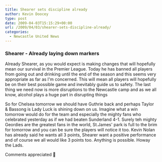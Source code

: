 ```yaml
---
title: Shearer sets discipline already
author: Kevin Doocey
type: post
date: 2009-04-03T15:15:29+00:00
url: /2009/04/03/shearer-sets-discipline-already/
categories:
  - Newcastle United News
---
```


### Shearer - Already laying down markers

Already Shearer, as you would expect is making changes that will hopefully mean our survival in the Premier League. Today he has banned all players from going out and drinking until the end of the season and this seems very appropriate as far as I'm concerned. This will mean all players will hopefully be on their best possible game and inevitably guide us to safety. The last thing we need now is more disruptions to the Newcastle camp and as we all know, alcohol plays a huge part in disrupting things

So for Chelsea tomorrow we should have Guthrie back and perhaps Taylor & Bassong is Lady Luck is shining down on us. Imagine what a win tomorrow would do for the team and especially the mighty fans who celebrated yesterday as if we had beaten Sunderland 4-1. Surely teh mighty Geordies are the greatest fans in the world, St.James' park is full to the brim for tomorrow and you can be sure the players will notice it too. Kevin Nolan has already said he wants all 3 points, Shearer want a positive performance and of course we all would like 3 points too. Anything is possible. Howay the Lads.

Comments appreciated 🙂
